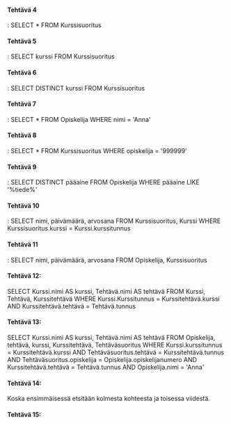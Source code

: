 #### Tehtävä 4
: SELECT * FROM Kurssisuoritus
#### Tehtävä 5
: SELECT kurssi FROM Kurssisuoritus
#### Tehtävä 6
: SELECT DISTINCT kurssi FROM Kurssisuoritus
#### Tehtävä 7
: SELECT * FROM Opiskelija WHERE nimi =  'Anna'
#### Tehtävä 8
: SELECT * FROM Kurssisuoritus WHERE opiskelija = '999999'
#### Tehtävä 9
: SELECT DISTINCT pääaine FROM Opiskelija WHERE pääaine LIKE '%tiede%'
#### Tehtävä 10
: SELECT nimi, päivämäärä, arvosana FROM Kurssisuoritus,  Kurssi WHERE Kurssisuoritus.kurssi = Kurssi.kurssitunnus
#### Tehtävä 11
: SELECT nimi, päivämäärä, arvosana FROM Opiskelija, Kurssisuoritus
#### Tehtävä 12:
SELECT Kurssi.nimi AS kurssi,  Tehtävä.nimi AS tehtävä FROM Kurssi, Tehtävä, Kurssitehtävä WHERE Kurssi.Kurssitunnus = Kurssitehtävä.kurssi AND Kurssitehtävä.tehtävä = Tehtävä.tunnus
#### Tehtävä 13:
SELECT Kurssi.nimi AS kurssi, Tehtävä.nimi AS tehtävä
 FROM Opiskelija, tehtävä, kurssi, Kurssitehtävä, Tehtäväsuoritus
WHERE Kurssi.kurssitunnus = Kurssitehtävä.kurssi
AND Tehtäväsuoritus.tehtävä = Kurssitehtävä.tunnus
AND Tehtäväsuoritus.opiskelija = Opiskelija.opiskelijanumero
AND Kurssitehtävä.tehtävä = Tehtävä.tunnus
AND Opiskelija.nimi = 'Anna'
#### Tehtävä 14: 
Koska ensimmäisessä etsitään kolmesta kohteesta ja toisessa viidestä.

#### Tehtävä 15:




